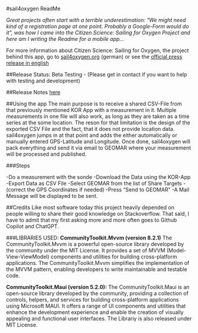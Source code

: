 #sail4oxygen ReadMe

*Great projects often start with a terrible underestimation: "We might need kind of a registration page at one point. Probably a Google-Form would do it", was how I came into the Citizen Science: Sailing for Oxygen Project and here am I writing the Readme for a mobile app…*

For more information about Citizen Science: Sailing for Oxygen, the project behind this app, go to [sail4oxygen.org](https://sail4oxygen.org) (german) or see the [official press release in english](https://www.geomar.de/en/news/article/fishing-data-for-science)

##Release Status:
Beta Testing - (Please get in contact if you want to help with testing and development)

##Release Notes
[here](sail4oxygen/ReleaseNotes.md)

##Using the app 
The main purpose is to receive a shared CSV-File from that previously mentioned KOR App with a measurement in it. Multiple measurements in one file will also work, as long as they are taken as a time series at the some location. The reson for that limitation is the design of the exported CSV File and the fact, that it does not provide location data. sail4oxygen jumps in at that point and adds the either automatically or manually entered GPS-Latitude and Longitude. 
Once done, sail4oxygen will pack everything and send it via email to GEOMAR where your measurement will be processed and published. 

###Steps 

-Do a measurement with the sonde 
-Download the Data using the KOR-App 
-Export Data as CSV File 
-Select GEOMAR from the list of Share Targets 
-(correct the GPS Coordinates if needed) 
-Press “Send to GEOMAR” 
-A Mail Message will be displayed to be sent.

##Credits
Like most software today this project heavily depended on people willing to share their good knowledge on Stackoverflow. That said, I have to admit that my first asking more and more often goes to Github Copilot and ChatGPT. 

###LIBRARIES USED: 
**CommunityToolkit.Mvvm (version 8.2.1)** The CommunityToolkit.Mvvm is a powerful open-source library developed by the community under the MIT License. It provides a set of MVVM (Model-View-ViewModel) components and utilities for building cross-platform applications. The CommunityToolkit.Mvvm simplifies the implementation of the MVVM pattern, enabling developers to write maintainable and testable code. 

**CommunityToolkit.Maui (version 5.2.0):** The CommunityToolkit.Maui is an open-source library developed by the community, providing a collection of controls, helpers, and services for building cross-platform applications using Microsoft MAUI. It offers a range of UI components and utilities that enhance the development experience and enable the creation of visually appealing and functional user interfaces. The Librariy is also released under MIT License.
